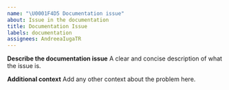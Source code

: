 ```yaml
---
name: "\U0001F4D5 Documentation issue"
about: Issue in the documentation
title: Documentation Issue
labels: documentation
assignees: AndreeaIugaTR
---
```


**Describe the documentation issue**
A clear and concise description of what the issue is.

**Additional context**
Add any other context about the problem here.
